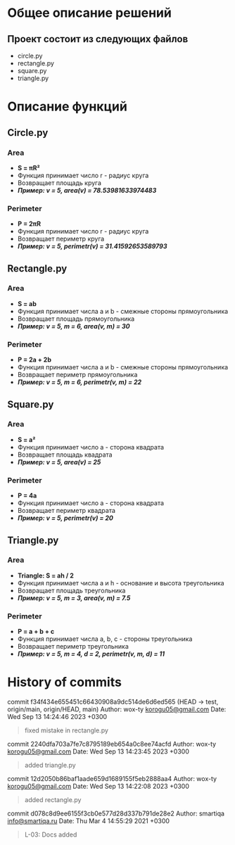 # Общее описание решений
## Проект состоит из следующих файлов
- circle.py
- rectangle.py
- square.py
- triangle.py

# Описание функций
## Circle.py
### Area
- **S = πR²**
- Функция принимает число r - радиус круга
- Возвращает площадь круга
- ***Пример: v = 5, area(v) = 78.53981633974483***

### Perimeter
- **P = 2πR**
- Функция принимает число r - радиус круга
- Возвращает периметр круга
- ***Пример: v = 5, perimetr(v) = 31.41592653589793***


## Rectangle.py
### Area
- **S = ab**
- Функция принимает числа a и b - смежные стороны прямоугольника
- Возвращает площадь прямоугольника
- ***Пример: v = 5, m = 6, area(v, m) = 30***

### Perimeter
- **P = 2a + 2b**
- Функция принимает числа a и b - смежные стороны прямоугольника
- Возвращает периметр прямоугольника
- ***Пример: v = 5, m = 6, perimetr(v, m) = 22***


## Square.py
### Area
- **S = a²**
- Функция принимает число a - сторона квадрата
- Возвращает площадь квадрата
- ***Пример: v = 5, area(v) = 25***

### Perimeter
- **P = 4a**
- Функция принимает число a - сторона квадрата
- Возвращает периметр квадрата
- ***Пример: v = 5, perimetr(v) = 20***


## Triangle.py
### Area
- **Triangle: S = ah / 2**
- Функция принимает числа a и h - основание и высота треугольника
- Возвращает площадь треугольника
- ***Пример: v = 5, m = 3, area(v, m) = 7.5***

### Perimeter
- **P = a + b + c**
- Функция принимает числа a, b, c - стороны треугольника
- Возвращает периметр треугольника
- ***Пример: v = 5, m = 4, d = 2, perimetr(v, m, d) = 11***

# History of commits
commit f34f434e655451c66430908a9dc514de6d6ed565 (HEAD -> test, origin/main, origin/HEAD, main)
Author: wox-ty <korogu05@gmail.com>
Date:   Wed Sep 13 14:24:46 2023 +0300

>    fixed mistake in rectangle.py

commit 2240dfa703a7fe7c8795189eb654a0c8ee74acfd
Author: wox-ty <korogu05@gmail.com>
Date:   Wed Sep 13 14:23:45 2023 +0300

>   added triangle.py

commit 12d2050b86baf1aade659d1689155f5eb2888aa4
Author: wox-ty <korogu05@gmail.com>
Date:   Wed Sep 13 14:22:08 2023 +0300

>    added rectangle.py

commit d078c8d9ee6155f3cb0e577d28d337b791de28e2
Author: smartiqa <info@smartiqa.ru>
Date:   Thu Mar 4 14:55:29 2021 +0300

>    L-03: Docs added